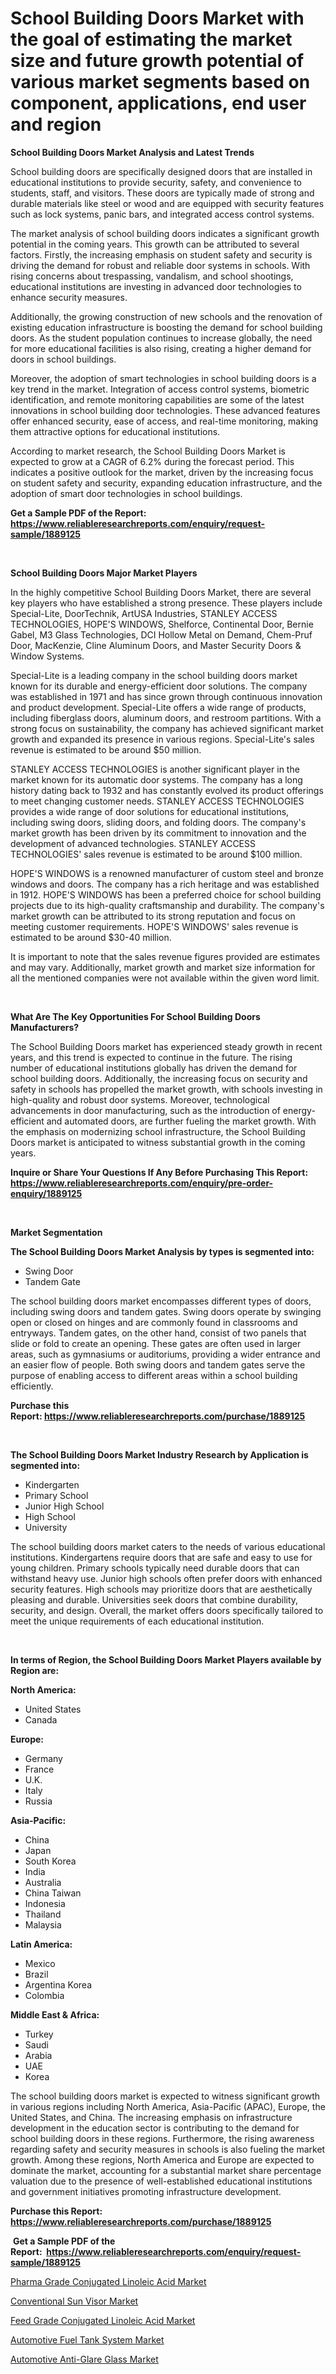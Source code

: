 <p><h1>School Building Doors Market with the goal of estimating the market size and future growth potential of various market segments based on component, applications, end user and region</h1></p><p><strong>School Building Doors Market Analysis and Latest Trends</strong></p>
<p><p>School building doors are specifically designed doors that are installed in educational institutions to provide security, safety, and convenience to students, staff, and visitors. These doors are typically made of strong and durable materials like steel or wood and are equipped with security features such as lock systems, panic bars, and integrated access control systems.</p><p>The market analysis of school building doors indicates a significant growth potential in the coming years. This growth can be attributed to several factors. Firstly, the increasing emphasis on student safety and security is driving the demand for robust and reliable door systems in schools. With rising concerns about trespassing, vandalism, and school shootings, educational institutions are investing in advanced door technologies to enhance security measures.</p><p>Additionally, the growing construction of new schools and the renovation of existing education infrastructure is boosting the demand for school building doors. As the student population continues to increase globally, the need for more educational facilities is also rising, creating a higher demand for doors in school buildings.</p><p>Moreover, the adoption of smart technologies in school building doors is a key trend in the market. Integration of access control systems, biometric identification, and remote monitoring capabilities are some of the latest innovations in school building door technologies. These advanced features offer enhanced security, ease of access, and real-time monitoring, making them attractive options for educational institutions.</p><p>According to market research, the School Building Doors Market is expected to grow at a CAGR of 6.2% during the forecast period. This indicates a positive outlook for the market, driven by the increasing focus on student safety and security, expanding education infrastructure, and the adoption of smart door technologies in school buildings.</p></p>
<p><strong>Get a Sample PDF of the Report:&nbsp; <a href="https://www.reliableresearchreports.com/enquiry/request-sample/1889125">https://www.reliableresearchreports.com/enquiry/request-sample/1889125</a></strong></p>
<p>&nbsp;</p>
<p><strong>School Building Doors Major Market Players</strong></p>
<p><p>In the highly competitive School Building Doors Market, there are several key players who have established a strong presence. These players include Special-Lite, DoorTechnik, ArtUSA Industries, STANLEY ACCESS TECHNOLOGIES, HOPE'S WINDOWS, Shelforce, Continental Door, Bernie Gabel, M3 Glass Technologies, DCI Hollow Metal on Demand, Chem-Pruf Door, MacKenzie, Cline Aluminum Doors, and Master Security Doors & Window Systems.</p><p>Special-Lite is a leading company in the school building doors market known for its durable and energy-efficient door solutions. The company was established in 1971 and has since grown through continuous innovation and product development. Special-Lite offers a wide range of products, including fiberglass doors, aluminum doors, and restroom partitions. With a strong focus on sustainability, the company has achieved significant market growth and expanded its presence in various regions. Special-Lite's sales revenue is estimated to be around $50 million.</p><p>STANLEY ACCESS TECHNOLOGIES is another significant player in the market known for its automatic door systems. The company has a long history dating back to 1932 and has constantly evolved its product offerings to meet changing customer needs. STANLEY ACCESS TECHNOLOGIES provides a wide range of door solutions for educational institutions, including swing doors, sliding doors, and folding doors. The company's market growth has been driven by its commitment to innovation and the development of advanced technologies. STANLEY ACCESS TECHNOLOGIES' sales revenue is estimated to be around $100 million.</p><p>HOPE'S WINDOWS is a renowned manufacturer of custom steel and bronze windows and doors. The company has a rich heritage and was established in 1912. HOPE'S WINDOWS has been a preferred choice for school building projects due to its high-quality craftsmanship and durability. The company's market growth can be attributed to its strong reputation and focus on meeting customer requirements. HOPE'S WINDOWS' sales revenue is estimated to be around $30-40 million.</p><p>It is important to note that the sales revenue figures provided are estimates and may vary. Additionally, market growth and market size information for all the mentioned companies were not available within the given word limit.</p></p>
<p>&nbsp;</p>
<p><strong>What Are The Key Opportunities For School Building Doors Manufacturers?</strong></p>
<p><p>The School Building Doors market has experienced steady growth in recent years, and this trend is expected to continue in the future. The rising number of educational institutions globally has driven the demand for school building doors. Additionally, the increasing focus on security and safety in schools has propelled the market growth, with schools investing in high-quality and robust door systems. Moreover, technological advancements in door manufacturing, such as the introduction of energy-efficient and automated doors, are further fueling the market growth. With the emphasis on modernizing school infrastructure, the School Building Doors market is anticipated to witness substantial growth in the coming years.</p></p>
<p><strong>Inquire or Share Your Questions If Any Before Purchasing This Report: <a href="https://www.reliableresearchreports.com/enquiry/pre-order-enquiry/1889125">https://www.reliableresearchreports.com/enquiry/pre-order-enquiry/1889125</a></strong></p>
<p>&nbsp;</p>
<p><strong>Market Segmentation</strong></p>
<p><strong>The School Building Doors Market Analysis by types is segmented into:</strong></p>
<p><ul><li>Swing Door</li><li>Tandem Gate</li></ul></p>
<p><p>The school building doors market encompasses different types of doors, including swing doors and tandem gates. Swing doors operate by swinging open or closed on hinges and are commonly found in classrooms and entryways. Tandem gates, on the other hand, consist of two panels that slide or fold to create an opening. These gates are often used in larger areas, such as gymnasiums or auditoriums, providing a wider entrance and an easier flow of people. Both swing doors and tandem gates serve the purpose of enabling access to different areas within a school building efficiently.</p></p>
<p><strong>Purchase this Report:&nbsp;<a href="https://www.reliableresearchreports.com/purchase/1889125">https://www.reliableresearchreports.com/purchase/1889125</a></strong></p>
<p>&nbsp;</p>
<p><strong>The School Building Doors Market Industry Research by Application is segmented into:</strong></p>
<p><ul><li>Kindergarten</li><li>Primary School</li><li>Junior High School</li><li>High School</li><li>University</li></ul></p>
<p><p>The school building doors market caters to the needs of various educational institutions. Kindergartens require doors that are safe and easy to use for young children. Primary schools typically need durable doors that can withstand heavy use. Junior high schools often prefer doors with enhanced security features. High schools may prioritize doors that are aesthetically pleasing and durable. Universities seek doors that combine durability, security, and design. Overall, the market offers doors specifically tailored to meet the unique requirements of each educational institution.</p></p>
<p>&nbsp;</p>
<p><strong>In terms of Region, the School Building Doors Market Players available by Region are:</strong></p>
<p>
    <p> <strong> North America: </strong>
        <ul>
            <li>United States</li>
            <li>Canada</li>
        </ul>
        </p> 
    <p> <strong> Europe: </strong>
        <ul>
            <li>Germany</li>
            <li>France</li>
            <li>U.K.</li>
            <li>Italy</li>
            <li>Russia</li>
        </ul>
        </p> 
    <p> <strong> Asia-Pacific: </strong>
        <ul>
            <li>China</li>
            <li>Japan</li>
            <li>South Korea</li>
            <li>India</li>
            <li>Australia</li>
            <li>China Taiwan</li>
            <li>Indonesia</li>
            <li>Thailand</li>
            <li>Malaysia</li>
        </ul>
        </p> 
    <p> <strong> Latin America: </strong>
        <ul>
            <li>Mexico</li>
            <li>Brazil</li>
            <li>Argentina Korea</li>
            <li>Colombia</li>
        </ul>
        </p> 
    <p> <strong> Middle East & Africa: </strong>
        <ul>
            <li>Turkey</li>
            <li>Saudi</li>
            <li>Arabia</li>
            <li>UAE</li>
            <li>Korea</li>
        </ul>
    </p>
    </p>
<p><p>The school building doors market is expected to witness significant growth in various regions including North America, Asia-Pacific (APAC), Europe, the United States, and China. The increasing emphasis on infrastructure development in the education sector is contributing to the demand for school building doors in these regions. Furthermore, the rising awareness regarding safety and security measures in schools is also fueling the market growth. Among these regions, North America and Europe are expected to dominate the market, accounting for a substantial market share percentage valuation due to the presence of well-established educational institutions and government initiatives promoting infrastructure development.</p></p>
<p><strong>Purchase this Report: <a href="https://www.reliableresearchreports.com/purchase/1889125">https://www.reliableresearchreports.com/purchase/1889125</a></strong></p>
<p>&nbsp;<strong>Get a Sample PDF of the Report:&nbsp;&nbsp;<a href="https://www.reliableresearchreports.com/enquiry/request-sample/1889125">https://www.reliableresearchreports.com/enquiry/request-sample/1889125</a></strong></p>
<p><strong></strong></p>
<p><p><a href="https://github.com/rahu1503/Market-Research-Report-List-1/blob/main/pharma-grade-conjugated-linoleic-acid-market.md">Pharma Grade Conjugated Linoleic Acid Market</a></p><p><a href="https://medium.com/@larrycrooks1923/conventional-sun-visor-market-exploring-market-share-market-trends-and-future-growth-e2aedd04f771">Conventional Sun Visor Market</a></p><p><a href="https://github.com/rahu1501/Market-Research-Report-List-1/blob/main/feed-grade-conjugated-linoleic-acid-market.md">Feed Grade Conjugated Linoleic Acid Market</a></p><p><a href="https://medium.com/@sandyabbott2023/automotive-fuel-tank-system-market-trends-forecast-and-competitive-analysis-to-2030-c22bc6ce0d46">Automotive Fuel Tank System Market</a></p><p><a href="https://medium.com/@trystanward/automotive-anti-glare-glass-market-size-cagr-trends-2024-2030-384050cfc8bf">Automotive Anti-Glare Glass Market</a></p></p>